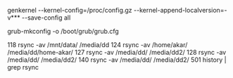 genkernel --kernel-config=/proc/config.gz --kernel-append-localversion=-v*** --save-config all

grub-mkconfig -o /boot/grub/grub.cfg


  118  rsync -av /mnt/data/ /media/dd
  124  rsync -av /home/akar/ /media/dd/home-akar/
  127  rsync -av /media/dd/ /media/dd2/
  128  rsync -av /media/dd/ /media/dd2/
  140  rsync -av /media/dd/ /media/dd2/
  501  history | grep rsync
